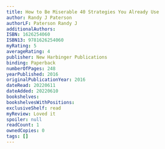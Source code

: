 ```yaml
---
title: How to Be Miserable 40 Strategies You Already Use
author: Randy J Paterson
authorLF: Paterson Randy J
additionalAuthors: 
ISBN: 1626254060
ISBN13: 9781626254060
myRating: 5
averageRating: 4
publisher: New Harbinger Publications
binding: Paperback
numberOfPages: 248
yearPublished: 2016
originalPublicationYear: 2016
dateRead: 20220611
dateAdded: 20220610
bookshelves: 
bookshelvesWithPositions: 
exclusiveShelf: read
myReview: Loved it
spoiler: null
readCount: 1
ownedCopies: 0
tags: []
---
```


